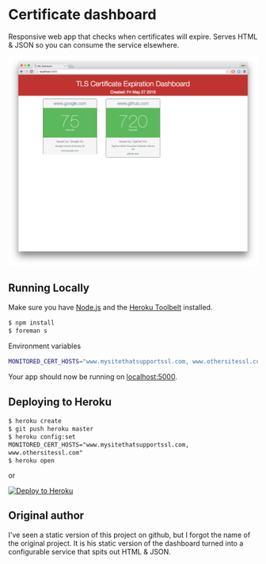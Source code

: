 # Certificate dashboard

Responsive web app that checks when certificates will expire. Serves HTML & JSON so you can consume the service elsewhere.

![banner](certificate-check.png "Banner app preview")

## Running Locally

Make sure you have [Node.js](http://nodejs.org/) and the [Heroku Toolbelt](https://toolbelt.heroku.com/) installed.

```sh
$ npm install
$ foreman s
```

Environment variables

```sh
MONITORED_CERT_HOSTS="www.mysitethatsupportssl.com, www.othersitessl.com"
```

Your app should now be running on [localhost:5000](http://localhost:5000/).

## Deploying to Heroku

```
$ heroku create
$ git push heroku master
$ heroku config:set MONITORED_CERT_HOSTS="www.mysitethatsupportssl.com, www.othersitessl.com"
$ heroku open
```
or

[![Deploy to Heroku](https://www.herokucdn.com/deploy/button.png)](https://heroku.com/deploy)

## Original author

I've seen a static version of this project on github, but I forgot the name of the original project. It is his static version of the dashboard turned into a configurable service that spits out HTML & JSON.
